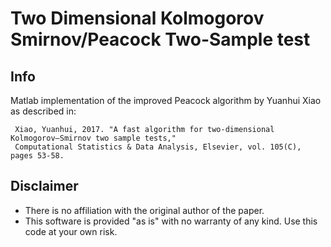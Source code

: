 # Two Dimensional Kolmogorov Smirnov/Peacock Two-Sample test

## Info
Matlab implementation of the improved Peacock algorithm by Yuanhui Xiao  as described  in:
```
 Xiao, Yuanhui, 2017. "A fast algorithm for two-dimensional Kolmogorov–Smirnov two sample tests," 
 Computational Statistics & Data Analysis, Elsevier, vol. 105(C), pages 53-58.
```
## Disclaimer
* There is no affiliation with the original author of the paper.
* This software is provided "as is" with no warranty of any kind. Use this code at your own risk.
